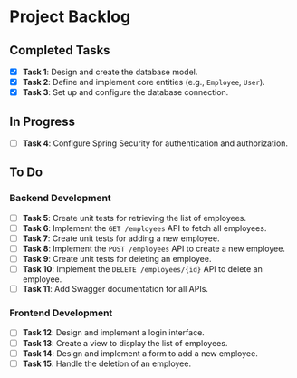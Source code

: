 # Project Backlog

## Completed Tasks
- [x] **Task 1**: Design and create the database model.
- [x] **Task 2**: Define and implement core entities (e.g., `Employee`, `User`).
- [x] **Task 3**: Set up and configure the database connection.

## In Progress
- [ ] **Task 4**: Configure Spring Security for authentication and authorization.

## To Do
### Backend Development
- [ ] **Task 5**: Create unit tests for retrieving the list of employees.
- [ ] **Task 6**: Implement the `GET /employees` API to fetch all employees.
- [ ] **Task 7**: Create unit tests for adding a new employee.
- [ ] **Task 8**: Implement the `POST /employees` API to create a new employee.
- [ ] **Task 9**: Create unit tests for deleting an employee.
- [ ] **Task 10**: Implement the `DELETE /employees/{id}` API to delete an employee.
- [ ] **Task 11**: Add Swagger documentation for all APIs.

### Frontend Development
- [ ] **Task 12**: Design and implement a login interface.
- [ ] **Task 13**: Create a view to display the list of employees.
- [ ] **Task 14**: Design and implement a form to add a new employee.
- [ ] **Task 15**: Handle the deletion of an employee.